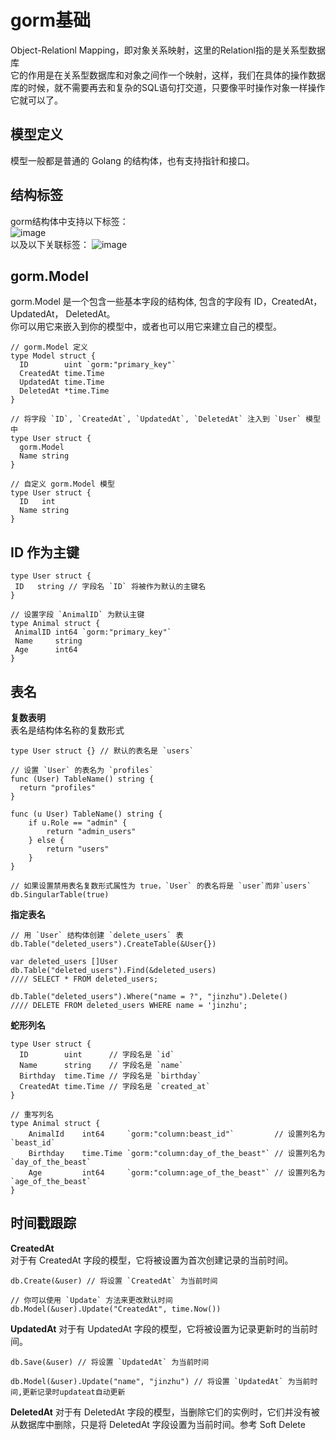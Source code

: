 # gorm基础 #
Object-Relationl Mapping，即对象关系映射，这里的Relationl指的是关系型数据库  
它的作用是在关系型数据库和对象之间作一个映射，这样，我们在具体的操作数据库的时候，就不需要再去和复杂的SQL语句打交道，只要像平时操作对象一样操作它就可以了。  
## 模型定义 ##
模型一般都是普通的 Golang 的结构体，也有支持指针和接口。
## 结构标签 ##
gorm结构体中支持以下标签：  
![image](https://user-images.githubusercontent.com/24589721/178170247-40f2b845-9704-44f5-91cc-bbe7614f1799.png)  
以及以下关联标签：
![image](https://user-images.githubusercontent.com/24589721/178170301-05760d08-e478-408a-8c4c-62eafe691a0a.png)
##  gorm.Model ##
gorm.Model 是一个包含一些基本字段的结构体, 包含的字段有 ID，CreatedAt， UpdatedAt， DeletedAt。  
你可以用它来嵌入到你的模型中，或者也可以用它来建立自己的模型。
```
// gorm.Model 定义
type Model struct {
  ID        uint `gorm:"primary_key"`
  CreatedAt time.Time
  UpdatedAt time.Time
  DeletedAt *time.Time
}

// 将字段 `ID`, `CreatedAt`, `UpdatedAt`, `DeletedAt` 注入到 `User` 模型中
type User struct {
  gorm.Model
  Name string
}

// 自定义 gorm.Model 模型
type User struct {
  ID   int
  Name string
}
```
 ## ID 作为主键 ##
 ```
 type User struct {
  ID   string // 字段名 `ID` 将被作为默认的主键名
}

// 设置字段 `AnimalID` 为默认主键
type Animal struct {
  AnimalID int64 `gorm:"primary_key"`
  Name     string
  Age      int64
}
```
##  表名 ##
**复数表明**  
表名是结构体名称的复数形式
```
type User struct {} // 默认的表名是 `users`

// 设置 `User` 的表名为 `profiles`
func (User) TableName() string {
  return "profiles"
}

func (u User) TableName() string {
    if u.Role == "admin" {
        return "admin_users"
    } else {
        return "users"
    }
}

// 如果设置禁用表名复数形式属性为 true，`User` 的表名将是 `user`而非`users`
db.SingularTable(true)
```
**指定表名**   
```
// 用 `User` 结构体创建 `delete_users` 表
db.Table("deleted_users").CreateTable(&User{})

var deleted_users []User
db.Table("deleted_users").Find(&deleted_users)
//// SELECT * FROM deleted_users;

db.Table("deleted_users").Where("name = ?", "jinzhu").Delete()
//// DELETE FROM deleted_users WHERE name = 'jinzhu';
```
**蛇形列名**
```
type User struct {
  ID        uint      // 字段名是 `id`
  Name      string    // 字段名是 `name`
  Birthday  time.Time // 字段名是 `birthday`
  CreatedAt time.Time // 字段名是 `created_at`
}

// 重写列名
type Animal struct {
    AnimalId    int64     `gorm:"column:beast_id"`         // 设置列名为 `beast_id`
    Birthday    time.Time `gorm:"column:day_of_the_beast"` // 设置列名为 `day_of_the_beast`
    Age         int64     `gorm:"column:age_of_the_beast"` // 设置列名为 `age_of_the_beast`
}
```
## 时间戳跟踪 ##
**CreatedAt**  
对于有 CreatedAt 字段的模型，它将被设置为首次创建记录的当前时间。
```
db.Create(&user) // 将设置 `CreatedAt` 为当前时间

// 你可以使用 `Update` 方法来更改默认时间
db.Model(&user).Update("CreatedAt", time.Now())
```
**UpdatedAt**
对于有 UpdatedAt 字段的模型，它将被设置为记录更新时的当前时间。
```
db.Save(&user) // 将设置 `UpdatedAt` 为当前时间

db.Model(&user).Update("name", "jinzhu") // 将设置 `UpdatedAt` 为当前时间,更新记录时updateat自动更新
```
**DeletedAt**
对于有 DeletedAt 字段的模型，当删除它们的实例时，它们并没有被从数据库中删除，只是将 DeletedAt 字段设置为当前时间。参考 Soft Delete
